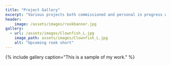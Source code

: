 ```yaml
---
title: "Project Gallery"
excerpt: "Various projects both commissioned and personal in progress works"
header:
 	image: /assets/images/rookbanner.jpg
gallery:
  - url: /assets/images/Clownfish_L.jpg
    image_path: assets/images/Clownfish_L.jpg
    alt: "Upcoming rook short"
---
```


{% include gallery caption="This is a sample of my work." %}
